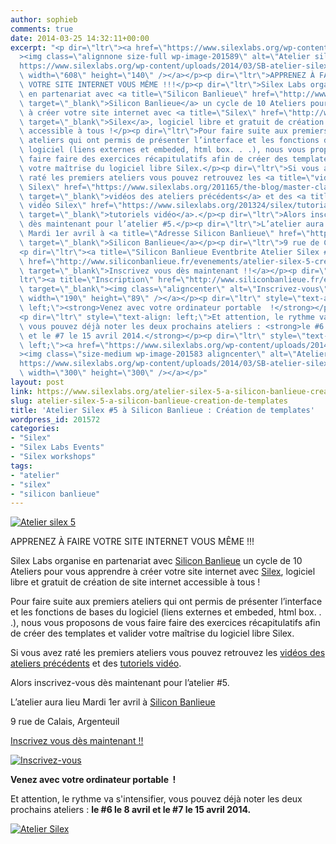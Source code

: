 ```yaml
---
author: sophieb
comments: true
date: 2014-03-25 14:32:11+00:00
excerpt: "<p dir=\"ltr\"><a href=\"https://www.silexlabs.org/wp-content/uploads/2014/03/SB-atelier-silex-05-bandeau-agglogo1.png\"\
  ><img class=\"alignnone size-full wp-image-201589\" alt=\"Atelier silex 5\" src=\"\
  https://www.silexlabs.org/wp-content/uploads/2014/03/SB-atelier-silex-05-bandeau-agglogo1.png\"\
  \ width=\"608\" height=\"140\" /></a></p><p dir=\"ltr\">APPRENEZ À FAIRE\
  \ VOTRE SITE INTERNET VOUS MÊME !!!</p><p dir=\"ltr\">Silex Labs organise\
  \ en partenariat avec <a title=\"Silicon Banlieue\" href=\"http://www.siliconbanlieue.fr/evenements/atelier-silex-5-creation-de-template/\"\
  \ target=\"_blank\">Silicon Banlieue</a> un cycle de 10 Ateliers pour vous apprendre\
  \ à créer votre site internet avec <a title=\"Silex\" href=\"http://www.silex.me/\"\
  \ target=\"_blank\">Silex</a>, logiciel libre et gratuit de création de site internet\
  \ accessible à tous !</p><p dir=\"ltr\">Pour faire suite aux premiers\
  \ ateliers qui ont permis de présenter l’interface et les fonctions de bases du\
  \ logiciel (liens externes et embeded, html box. . .), nous vous proposons de vous\
  \ faire faire des exercices récapitulatifs afin de créer des templates et valider\
  \ votre maîtrise du logiciel libre Silex.</p><p dir=\"ltr\">Si vous avez\
  \ raté les premiers ateliers vous pouvez retrouvez les <a title=\"vidéos ateliers\
  \ Silex\" href=\"https://www.silexlabs.org/201165/the-blog/master-class-silex-atelier-2-liens-internes-externes-et-embeded/\"\
  \ target=\"_blank\">vidéos des ateliers précédents</a> et des <a title=\"tutoriels\
  \ vidéo Silex\" href=\"https://www.silexlabs.org/201324/silex/tutorials-silex/tutoriels-video-silex/%20%E2%80%8E\"\
  \ target=\"_blank\">tutoriels vidéo</a>.</p><p dir=\"ltr\">Alors inscrivez-vous\
  \ dès maintenant pour l’atelier #5.</p><p dir=\"ltr\">L’atelier aura lieu\
  \ Mardi 1er avril à <a title=\"Adresse Silicon Banlieue\" href=\"http://www.siliconbanlieue.fr/contact/\"\
  \ target=\"_blank\">Silicon Banlieue</a></p><p dir=\"ltr\">9 rue de Calais, Argenteuil</p>\
  <p dir=\"ltr\"><a title=\"Silicon Banlieue Eventbrite Atelier Silex #5\"\
  \ href=\"http://www.siliconbanlieue.fr/evenements/atelier-silex-5-creation-de-template/\"\
  \ target=\"_blank\">Inscrivez vous dès maintenant !!</a></p><p dir=\"\
  ltr\"><a title=\"Inscription\" href=\"http://www.siliconbanlieue.fr/evenements/atelier-silex-5-creation-de-template/\"\
  \ target=\"_blank\"><img class=\"aligncenter\" alt=\"Inscrivez-vous\" src=\"https://www.silexlabs.org/wp-content/uploads/2014/02/bouton_Inscrivez-vous_bleu.jpg\"\
  \ width=\"190\" height=\"89\" /></a></p><p dir=\"ltr\" style=\"text-align:\
  \ left;\"><strong>Venez avec votre ordinateur portable  !</strong></p>\
  <p dir=\"ltr\" style=\"text-align: left;\">Et attention, le rythme va s'intensifier,\
  \ vous pouvez déjà noter les deux prochains ateliers : <strong>le #6 le 8 avril\
  \ et le #7 le 15 avril 2014.</strong></p><p dir=\"ltr\" style=\"text-align:\
  \ left;\"><a href=\"https://www.silexlabs.org/wp-content/uploads/2014/03/SB-atelier-silex-05-carre-agglogo.png\"\
  ><img class=\"size-medium wp-image-201583 aligncenter\" alt=\"Atelier Silex\" src=\"\
  https://www.silexlabs.org/wp-content/uploads/2014/03/SB-atelier-silex-05-carre-agglogo-300x300.png\"\
  \ width=\"300\" height=\"300\" /></a></p>"
layout: post
link: https://www.silexlabs.org/atelier-silex-5-a-silicon-banlieue-creation-de-templates/
slug: atelier-silex-5-a-silicon-banlieue-creation-de-templates
title: 'Atelier Silex #5 à Silicon Banlieue : Création de templates'
wordpress_id: 201572
categories:
- "Silex"
- "Silex Labs Events"
- "Silex workshops"
tags:
- "atelier"
- "silex"
- "silicon banlieue"
---
```


[![Atelier silex 5](https://www.silexlabs.org/wp-content/uploads/2014/03/SB-atelier-silex-05-bandeau-agglogo1.png)](https://www.silexlabs.org/wp-content/uploads/2014/03/SB-atelier-silex-05-bandeau-agglogo1.png)




APPRENEZ À FAIRE VOTRE SITE INTERNET VOUS MÊME !!!




Silex Labs organise en partenariat avec [Silicon Banlieue](http://www.siliconbanlieue.fr/evenements/atelier-silex-5-creation-de-template/) un cycle de 10 Ateliers pour vous apprendre à créer votre site internet avec [Silex](http://www.silex.me/), logiciel libre et gratuit de création de site internet accessible à tous !




Pour faire suite aux premiers ateliers qui ont permis de présenter l’interface et les fonctions de bases du logiciel (liens externes et embeded, html box. . .), nous vous proposons de vous faire faire des exercices récapitulatifs afin de créer des templates et valider votre maîtrise du logiciel libre Silex.




Si vous avez raté les premiers ateliers vous pouvez retrouvez les [vidéos des ateliers précédents](https://www.silexlabs.org/201165/the-blog/master-class-silex-atelier-2-liens-internes-externes-et-embeded/) et des [tutoriels vidéo](https://www.silexlabs.org/201324/silex/tutorials-silex/tutoriels-video-silex/%20%E2%80%8E).




Alors inscrivez-vous dès maintenant pour l’atelier #5.




L’atelier aura lieu Mardi 1er avril à [Silicon Banlieue](http://www.siliconbanlieue.fr/contact/)




9 rue de Calais, Argenteuil




[Inscrivez vous dès maintenant !!](http://www.siliconbanlieue.fr/evenements/atelier-silex-5-creation-de-template/)




[![Inscrivez-vous](https://www.silexlabs.org/wp-content/uploads/2014/02/bouton_Inscrivez-vous_bleu.jpg)](http://www.siliconbanlieue.fr/evenements/atelier-silex-5-creation-de-template/)




**Venez avec votre ordinateur portable  !**




Et attention, le rythme va s'intensifier, vous pouvez déjà noter les deux prochains ateliers : **le #6 le 8 avril et le #7 le 15 avril 2014.**




[![Atelier Silex](https://www.silexlabs.org/wp-content/uploads/2014/03/SB-atelier-silex-05-carre-agglogo-300x300.png)](https://www.silexlabs.org/wp-content/uploads/2014/03/SB-atelier-silex-05-carre-agglogo.png)
